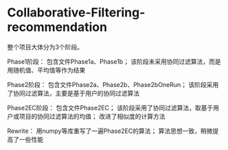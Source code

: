 # Collaborative-Filtering-recommendation

整个项目大体分为3个阶段。

Phase1阶段：
包含文件Phase1a、Phase1b；
该阶段未采用协同过滤算法，而是用随机值、平均值等作为结果

Phase2阶段：
包含文件Phase2a、Phase2b、Phase2bOneRun；
该阶段采用了协同过滤算法，主要是基于用户的协同过滤算法

Phase2EC阶段：
包含文件Phase2EC；
该阶段采用了协同过滤算法，取基于用户或项目的协同过滤算法的均值；
改进了相似度的计算方法

Rewrite：
用numpy等库重写了一遍Phase2EC的算法；
算法思想一致，稍微提高了一些性能
